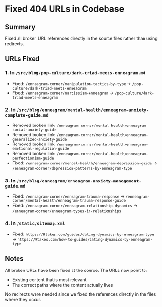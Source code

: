 # Fixed 404 URLs in Codebase

## Summary
Fixed all broken URL references directly in the source files rather than using redirects.

## URLs Fixed

### 1. In `/src/blog/pop-culture/dark-triad-meets-enneagram.md`
- Fixed: `/enneagram-corner/manipulation-tactics-by-type` → `/pop-culture/dark-triad-meets-enneagram`
- Fixed: `/enneagram-corner/narcissism-enneagram` → `/pop-culture/dark-triad-meets-enneagram`

### 2. In `/src/blog/enneagram/mental-health/enneagram-anxiety-complete-guide.md`
- Removed broken link: `/enneagram-corner/mental-health/enneagram-social-anxiety-guide`
- Removed broken link: `/enneagram-corner/mental-health/enneagram-generalized-anxiety-guide`
- Removed broken link: `/enneagram-corner/mental-health/enneagram-emotional-regulation-guide`
- Removed broken link: `/enneagram-corner/mental-health/enneagram-perfectionism-guide`
- Fixed: `/enneagram-corner/mental-health/enneagram-depression-guide` → `/enneagram-corner/depression-patterns-by-enneagram-type`

### 3. In `/src/blog/enneagram/enneagram-anxiety-management-guide.md`
- Fixed: `/enneagram-corner/enneagram-trauma-response` → `/enneagram-corner/mental-health/enneagram-trauma-response-guide`
- Fixed: `/enneagram-corner/enneagram-relationship-dynamics` → `/enneagram-corner/enneagram-types-in-relationships`

### 4. In `/static/sitemap.xml`
- Fixed: `https://9takes.com/guides/dating-dynamics-by-enneagram-type` → `https://9takes.com/how-to-guides/dating-dynamics-by-enneagram-type`

## Notes

All broken URLs have been fixed at the source. The URLs now point to:
- Existing content that is most relevant
- The correct paths where the content actually lives

No redirects were needed since we fixed the references directly in the files where they occur.